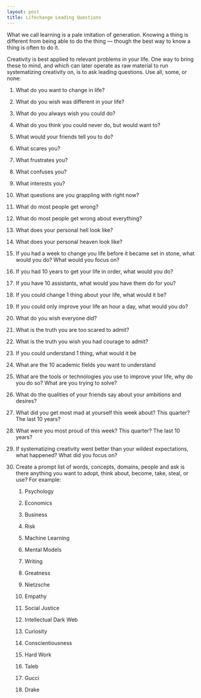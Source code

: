 ```yaml
---
layout: post
title: Lifechange Leading Questions
---
```


What we call learning is a pale imitation of generation. Knowing a thing is different from being able to do the thing — though the best way to know a thing is often to do it.

  

Creativity is best applied to relevant problems in your life. One way to bring these to mind, and which can later operate as raw material to run systematizing creativity on, is to ask leading questions. Use all, some, or none:

  

1.  What do you want to change in life?
    
2.  What do you wish was different in your life?
    
3.  What do you always wish you could do?
    
4.  What do you think you could never do, but would want to?
    
5.  What would your friends tell you to do?
    
6.  What scares you?
    
7.  What frustrates you?
    
8.  What confuses you?
    
9.  What interests you?
    
10.  What questions are you grappling with right now?
    
11.  What do most people get wrong?
    
12.  What do most people get wrong about everything?
    
13.  What does your personal hell look like?
    
14.  What does your personal heaven look like?
    
15.  If you had a week to change you life before it became set in stone, what would you do? What would you focus on?
    
16.  If you had 10 years to get your life in order, what would you do?
    
17.  If you have 10 assistants, what would you have them do for you?
    
18.  If you could change 1 thing about your life, what would it be?
    
19.  If you could only improve your life an hour a day, what would you do?
    
20.  What do you wish everyone did?
    
21.  What is the truth you are too scared to admit?
    
22.  What is the truth you wish you had courage to admit?
    
23.  If you could understand 1 thing, what would it be
    
24.  What are the 10 academic fields you want to understand
    
25.  What are the tools or technologies you use to improve your life, why do you do so? What are you trying to solve?
    
26.  What do the qualities of your friends say about your ambitions and desires?
    
27.  What did you get most mad at yourself this week about? This quarter? The last 10 years?
    
28.  What were you most proud of this week? This quarter? The last 10 years?
    
29.  If systematizing creativity went better than your wildest expectations, what happened? What did you focus on?
    
30.  Create a prompt list of words, concepts, domains, people and ask is there anything you want to adopt, think about, become, take, steal, or use? For example:
    

		1.  Psychology
		    
		2.  Economics
		    
		3.  Business
		    
		4.  Risk
		    
		5.  Machine Learning
		    
		6.  Mental Models
		    
		7.  Writing
		    
		8.  Greatness
		    
		9.  Nietzsche
		    
		10.  Empathy
		    
		11.  Social Justice
		    
		12.  Intellectual Dark Web
		    
		13.  Curiosity
		    
		14.  Conscientiousness
		    
		15.  Hard Work
		    
		16.  Taleb
		    
		17.  Gucci
		    
		18.  Drake